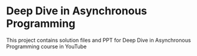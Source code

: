 # Deep Dive in Asynchronous Programming

This project contains solution files and PPT for Deep Dive in Asynchronous Programming course in YouTube
